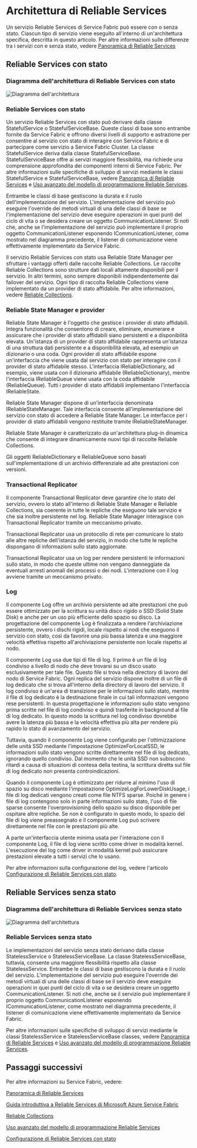 <properties
   pageTitle="Architettura di Reliable Services di Service Fabric"
   description="Panoramica dell'architettura di Reliable Services"
   services="service-fabric"
   documentationCenter=".net"
   authors="AlanWarwick"
   manager="timlt"
   editor=""/>

<tags
   ms.service="Service-Fabric"
   ms.devlang="dotnet"
   ms.topic="article"
   ms.tgt_pltfrm="NA"
   ms.workload="NA"
   ms.date="04/13/2015"
   ms.author="alanwar"/>

# Architettura di Reliable Services

Un servizio Reliable Services di Service Fabric può essere con o senza stato. Ciascun tipo di servizio viene eseguito all'interno di un'architettura specifica, descritta in questo articolo. Per altre informazioni sulle differenze tra i servizi con e senza stato, vedere [Panoramica di Reliable Services](../Service-Fabric/service-fabric-reliable-services-introduction.md)

## Reliable Services con stato

### Diagramma dell'architettura di Reliable Services con stato
![Diagramma dell'architettura](./media/service-fabric-reliable-services-platform-architecture/reliable-stateful-service-architecture.png)

### Reliable Services con stato

Un servizio Reliable Services con stato può derivare dalla classe StatefulService o StatefulServiceBase. Queste classi di base sono entrambe fornite da Service Fabric e offrono diversi livelli di supporto e astrazione per consentire al servizio con stato di interagire con Service Fabric e di partecipare come servizio a Service Fabric Cluster. La classe StatefulService deriva dalla classe StatefulServiceBase. StatefulServiceBase offre ai servizi maggiore flessibilità, ma richiede una comprensione approfondita dei componenti interni di Service Fabric. Per altre informazioni sulle specifiche di sviluppo di servizi mediante le classi StatefulService e StatefulServiceBase, vedere [Panoramica di Reliable Services](../Service-Fabric/service-fabric-reliable-services-introduction.md) e [Uso avanzato del modello di programmazione Reliable Services](../Service-Fabric/service-fabric-reliable-services-advanced-usage.md).

Entrambe le classi di base gestiscono la durata e il ruolo dell'implementazione del servizio. L'implementazione del servizio può eseguire l'override dei metodi virtuali di una delle classi di base se l'implementazione del servizio deve eseguire operazioni in quei punti del ciclo di vita o se desidera creare un oggetto CommunicationListener. Si noti che, anche se l'implementazione del servizio può implementare il proprio oggetto CommunicationListener esponendo ICommunicationListener, come mostrato nel diagramma precedente, il listener di comunicazione viene effettivamente implementato da Service Fabric.

Il servizio Reliable Services con stato usa Reliable State Manager per sfruttare i vantaggi offerti dalle raccolte Reliable Collections. Le raccolte Reliable Collections sono strutture dati locali altamente disponibili per il servizio. In altri termini, sono sempre disponibili indipendentemente dai failover del servizio. Ogni tipo di raccolta Reliable Collections viene implementato da un provider di stato affidabile. Per altre informazioni, vedere [Reliable Collections](service-fabric-reliable-services-reliable-collections.md).

### Reliable State Manager e provider

Reliable State Manager è l'oggetto che gestisce i provider di stato affidabili. Integra funzionalità che consentono di creare, eliminare, enumerare e assicurare che i provider di stato affidabili siano persistenti e a disponibilità elevata. Un'istanza di un provider di stato affidabile rappresenta un'istanza di una struttura dati persistente e a disponibilità elevata, ad esempio un dizionario o una coda. Ogni provider di stato affidabile espone un'interfaccia che viene usata dal servizio con stato per interagire con il provider di stato affidabile stesso. L'interfaccia IReliableDictionary, ad esempio, viene usata con il dizionario affidabile (ReliableDictionary), mentre l'interfaccia IReliableQueue viene usata con la coda affidabile (ReliableQueue). Tutti i provider di stato affidabili implementano l'interfaccia IReliableState.

Reliable State Manager dispone di un'interfaccia denominata IReliableStateManager. Tale interfaccia consente all'implementazione del servizio con stato di accedere a Reliable State Manager. Le interfacce per i provider di stato affidabili vengono restituite tramite IReliableStateManager.

Reliable State Manager è caratterizzato da un'architettura plug-in dinamica che consente di integrare dinamicamente nuovi tipi di raccolte Reliable Collections.

Gli oggetti ReliableDictionary e ReliableQueue sono basati sull'implementazione di un archivio differenziale ad alte prestazioni con versioni.

### Transactional Replicator

Il componente Transactional Replicator deve garantire che lo stato del servizio, ovvero lo stato all'interno di Reliable State Manager e Reliable Collections, sia coerente in tutte le repliche che eseguono tale servizio e che sia inoltre persistente nel log. Reliable State Manager interagisce con Transactional Replicator tramite un meccanismo privato.

Transactional Replicator usa un protocollo di rete per comunicare lo stato alle altre repliche dell'istanza del servizio, in modo che tutte le repliche dispongano di informazioni sullo stato aggiornate.

Transactional Replicator usa un log per rendere persistenti le informazioni sullo stato, in modo che queste ultime non vengano danneggiate da eventuali arresti anomali dei processi o dei nodi. L'interazione con il log avviene tramite un meccanismo privato.

### Log

Il componente Log offre un archivio persistente ad alte prestazioni che può essere ottimizzato per la scrittura su unità disco rigido o SSD (Solid State Disk) e anche per un uso più efficiente dello spazio su disco. La progettazione del componente Log è finalizzata a rendere l'archiviazione persistente, ovvero i dischi rigidi, locale rispetto ai nodi che eseguono il servizio con stato, così da favorire una più bassa latenza e una maggiore velocità effettiva rispetto all'archiviazione persistente non locale rispetto al nodo.

Il componente Log usa due tipi di file di log. Il primo è un file di log condiviso a livello di nodo che deve trovarsi su un disco usato esclusivamente per tale file. Questo file si trova nella directory di lavoro del nodo di Service Fabric. Ogni replica del servizio dispone inoltre di un file di log dedicato che si trova all'interno della directory di lavoro del servizio. Il log condiviso è un'area di transizione per le informazioni sullo stato, mentre il file di log dedicato è la destinazione finale in cui tali informazioni vengono rese persistenti. In questa progettazione le informazioni sullo stato vengono prima scritte nel file di log condiviso e quindi trasferite in background al file di log dedicato. In questo modo la scrittura nel log condiviso dovrebbe avere la latenza più bassa e la velocità effettiva più alta per rendere più rapido lo stato di avanzamento del servizio.

Tuttavia, quando il componente Log viene configurato per l'ottimizzazione delle unità SSD mediante l'impostazione OptimizeForLocalSSD, le informazioni sullo stato vengono scritte direttamente nel file di log dedicato, ignorando quello condiviso. Dal momento che le unità SSD non subiscono ritardi a causa di situazioni di contesa della testina, la scrittura diretta sul file di log dedicato non presenta controindicazioni.

Quando il componente Log è ottimizzato per ridurre al minimo l'uso di spazio su disco mediante l'impostazione OptimizeLogForLowerDiskUsage, i file di log dedicati vengono creati come file NTFS sparse. Poiché in genere i file di log contengono solo in parte informazioni sullo stato, l'uso di file sparse consente l'overprovisioning dello spazio su disco disponibile per ospitare altre repliche. Se non è configurato in questo modo, lo spazio del file di log viene preassegnato e il componente Log può scrivere direttamente nel file con le prestazioni più alte.

A parte un'interfaccia utente minima usata per l'interazione con il componente Log, il file di log viene scritto come driver in modalità kernel. L'esecuzione del log come driver in modalità kernel può assicurare prestazioni elevate a tutti i servizi che lo usano.

Per altre informazioni sulla configurazione del log, vedere l'articolo [Configurazione di Reliable Services con stato](../Service-Fabric/service-fabric-reliable-services-configuration.md).

## Reliable Services senza stato

### Diagramma dell'architettura di Reliable Services senza stato
![Diagramma dell'architettura](./media/service-fabric-reliable-services-platform-architecture/reliable-stateless-service-architecture.png)

### Reliable Services senza stato

Le implementazioni del servizio senza stato derivano dalla classe StatelessService o StatelessServiceBase. La classe StatelessServiceBase, tuttavia, consente una maggiore flessibilità rispetto alla classe StatelessService. Entrambe le classi di base gestiscono la durata e il ruolo del servizio. L'implementazione del servizio può eseguire l'override dei metodi virtuali di una delle classi di base se il servizio deve eseguire operazioni in quei punti del ciclo di vita o se desidera creare un oggetto CommunicationListener. Si noti che, anche se il servizio può implementare il proprio oggetto CommunicationListener esponendo ICommunicationListener, come mostrato nel diagramma precedente, il listener di comunicazione viene effettivamente implementato da Service Fabric.

Per altre informazioni sulle specifiche di sviluppo di servizi mediante le classi StatelessService e StatelessServiceBase classes, vedere [Panoramica di Reliable Services](../Service-Fabric/service-fabric-reliable-services-introduction.md) e [Uso avanzato del modello di programmazione Reliable Services](../Service-Fabric/service-fabric-reliable-services-advanced-usage.md).

<!--Every topic should have next steps and links to the next logical set of content to keep the customer engaged-->
## Passaggi successivi

Per altre informazioni su Service Fabric, vedere:

[Panoramica di Reliable Services](../Service-Fabric/service-fabric-reliable-services-introduction.md)

[Guida introduttiva a Reliable Services di Microsoft Azure Service Fabric](service-fabric-reliable-services-quick-start.md)

[Reliable Collections](service-fabric-reliable-services-reliable-collections.md)

[Uso avanzato del modello di programmazione Reliable Services](../Service-Fabric/service-fabric-reliable-services-advanced-usage.md)

[Configurazione di Reliable Services con stato](../Service-Fabric/service-fabric-reliable-services-configuration.md)
 

<!---HONumber=July15_HO4-->